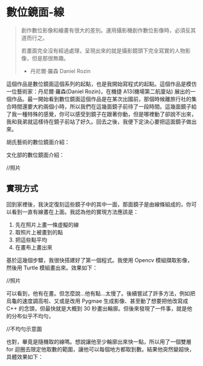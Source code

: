 # 數位鏡面-線

> 
> 創作數位影像和繪畫有很大的差別。運用攝影機創作數位影像時，必須反其道而行之。
>
> 若畫面完全沒有經過處理，呈現出來的就是攝影鏡頭下完全寫實的人物影像，但是那很無趣。
>
> - 丹尼爾·羅森 Daniel Rozin
> 

這個作品是數位鏡面這個系列的起點，也是我開始寫程式的起點。這個作品是模仿一位藝術家：丹尼爾·羅森(Daniel Rozin)，在機捷 A13(機場第二航廈站) 展出的一個作品。最一開始看到數位鏡面這個作品是在某次出國前，那個時候離旅行社的集合時間還要大約兩個小時，所以我們在這幾面鏡子前待了一段時間。這幾面鏡子給了我一種特殊的感覺，你可以感受到鏡子在跟著你動，但是哪裡動了卻說不出來，我和我弟就這樣待在鏡子前站了好久。回去之後，我便下定決心要把這面鏡子做出來。

胡氏藝術的數位鏡面介紹：

文化部的數位鏡面介紹：

//照片

## 實現方式

回到家裡後，我決定復刻這些鏡子中的其中一面，那面鏡子是由線條組成的，你可以看到一直有線畫在上面。我認為他的實現方法應該是：

1.  先在照片上畫一條虛擬的線
2.  取照片上被畫到的點
3.  把這些點平均
4.  在畫布上畫出來

基於這幾個步驟，我很快搭建好了第一個程式。我使用 Opencv 模組擷取影像，然後用 Turtle 模組畫出來。效果如下：

//照片

可以看到，他有在畫。但怎麼說...他有點...太慢了。後續嘗試了許多方法，例如把烏龜的速度調高啦、又或是改用 Pygmae 生成影像、甚至動了想要把他改寫成 C++ 的念頭，但最快就是大概到 30 秒畫出輪廓。但後來發現了一件事，就是他的分布似乎不均勻，

//不均勻示意圖

也對，畢竟是隨機取的線嗎。想說讓他至少輪廓出來快一點，所以用了一個雙層 for 迴圈去限定他取數的範圍，讓他可以每個地方都取到數。結果他突然變超快，具體效果如下：
